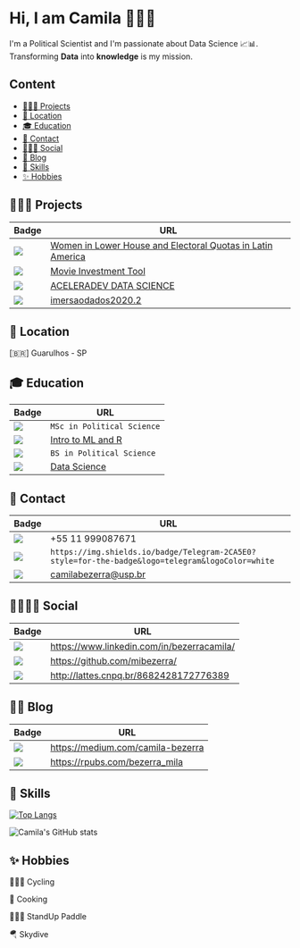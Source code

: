 # Hi, I am Camila  👩🏽‍💻

I'm a Political Scientist and I'm passionate about Data Science 📈📊. Transforming **Data** into **knowledge** is my mission.

## Content

- [👩🏽‍💼 Projects](#-projects-)
- [📍  Location](#-location-)
- [🎓 Education](#-education-)
- [📱 Contact](#-contact-)
- [👩🏽‍💼 Social](#-social-)
- [📝 Blog](#-blog-)
- [🚀 Skills](#-skills-)
- [✨ Hobbies](#-hobbies-)


## 👩🏽‍💼 Projects[](#welcome-badges-4-readmemd-profile)

 Badge   | URL
------------ | -------------
<img src="https://img.shields.io/badge/Mestrado-2CA5E0?style=for-the-badge&logoColor=white" /> | [Women in Lower House and Electoral Quotas in Latin America](https://github.com/mibezerra/Mestrado)
<img src="https://img.shields.io/badge/DIGITAL HOUSE-B22222?style=for-the-badge&logoColor=white" /> | [Movie Investment Tool](https://github.com/AndreaFilgas/DataACME)
<img src="https://img.shields.io/badge/CODENATION-8A2BE2?style=for-the-badge&logoColor=white" /> | [ACELERADEV DATA SCIENCE](https://github.com/mibezerra/Codenation)
<img src="https://img.shields.io/badge/ALURA-00008B?style=for-the-badge&logoColor=white" /> | [imersaodados2020.2](https://github.com/mibezerra/imersaodados2020.2)

## 📍  Location[](#welcome-badges-4-readmemd-profile)

[:brazil:] Guarulhos - SP

## 🎓 Education[](#welcome-badges-4-readmemd-profile)

 Badge   | URL
------------ | -------------
<img src="https://img.shields.io/badge/USP-2CA5E0?style=for-the-badge&logoColor=white" /> | `MSc in Political Science`
<img src="https://img.shields.io/badge/USP-2CA5E0?style=for-the-badge&logoColor=white" /> | [Intro to ML and R](https://uspdigital.usp.br/apolo/apoObterCurso?cod_curso=110300038&cod_edicao=20001&numseqofeedi=1)
<img src="https://img.shields.io/badge/UFPE-8B0000?style=for-the-badge&logoColor=white" /> | `BS in Political Science`
<img src="https://img.shields.io/badge/DIGITAL HOUSE-B22222?style=for-the-badge&logoColor=white" /> | [Data Science](https://www.digitalhouse.com/br/baixar-programa/data-science?gclid=Cj0KCQjwgtWDBhDZARIsADEKwgMJ0WP6ei7VFSF6sgKOj8N1Q0DQPRNTTY25hlEC0hzCe7bVA1u94DMaAh-vEALw_wcB)


## 📱 Contact[](#welcome-badges-4-readmemd-profile)


Badge | URL
------------ | -------------
<img src="https://img.shields.io/badge/WhatsApp-25D366?style=for-the-badge&logo=whatsapp&logoColor=white" /> | +55 11 999087671
<img src="https://img.shields.io/badge/Telegram-2CA5E0?style=for-the-badge&logo=telegram&logoColor=white" /> | `https://img.shields.io/badge/Telegram-2CA5E0?style=for-the-badge&logo=telegram&logoColor=white`
<img src="https://img.shields.io/badge/Gmail-D14836?style=for-the-badge&logo=gmail&logoColor=white" /> | camilabezerra@usp.br


## 👨👩🏽‍💼 Social [](#welcome-badges-4-readmemd-profile)

Badge | URL
------------ | -------------
<img src="https://img.shields.io/badge/LinkedIn-0077B5?style=for-the-badge&logo=linkedin&logoColor=white" /> | https://www.linkedin.com/in/bezerracamila/
<img src="https://img.shields.io/badge/GitHub-100000?style=for-the-badge&logo=github&logoColor=white" /> | https://github.com/mibezerra/
<img src="https://img.shields.io/badge/Lattes-00468b?style=for-the-badge&logoColor=white" /> | http://lattes.cnpq.br/8682428172776389


## 👩‍💻 Blog [](#welcome-badges-4-readmemd-profile)

Badge | URL
------------ | -------------
<img src="https://img.shields.io/badge/Medium-12100E?style=for-the-badge&logo=medium&logoColor=white" /> | https://medium.com/camila-bezerra 
<img src="https://img.shields.io/badge/rpubs-276DC3?style=for-the-badge&logo=rpubs&logoColor=white" /> | https://rpubs.com/bezerra_mila


## 🚀 Skills [](#welcome-badges-4-readmemd-profile)

[![Top Langs](https://github-readme-stats.vercel.app/api/top-langs/?username=mibezerra)](https://github.com/mibezerra/github-readme-stats&&theme=radical)



![Camila's GitHub stats](https://github-readme-stats.vercel.app/api?username=mibezerra&show_icons=true)


## ✨ Hobbies [](#welcome-badges-4-readmemd-profile)

🚴🏾‍♀️ Cycling

🍲 Cooking

🏄🏾‍♀️ StandUp Paddle

🪂 Skydive




